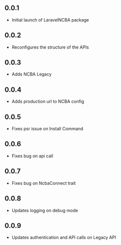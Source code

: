 ## 0.0.1

- Initial launch of LaravelNCBA package

## 0.0.2

- Reconfigures the structure of the APIs

## 0.0.3

- Adds NCBA Legacy

## 0.0.4

- Adds production url to NCBA config

## 0.0.5

- Fixes psr issue on Install Command

## 0.0.6

- Fixes bug on api call

## 0.0.7

- Fixes bug on NcbaConnect trait

## 0.0.8

- Updates logging on debug mode

## 0.0.9

- Updates authentication and API calls on Legacy API
